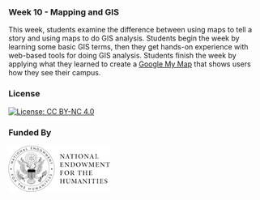 ### Week 10 - Mapping and GIS

This week, students examine the difference between using maps to tell a story and using maps to do GIS analysis. Students begin the week by learning some basic GIS terms, then they get hands-on experience with web-based tools for doing GIS analysis. Students finish the week by applying what they learned to create a [Google My Map](https://www.google.com/mymaps) that shows users how they see their campus.

### License

[![License: CC BY-NC 4.0](https://licensebuttons.net/l/by-nc/4.0/88x31.png)](http://creativecommons.org/licenses/by-nc/4.0/)

### Funded By

[![NEH Seal](images/neh_sealblck200.jpg)](https://www.neh.gov/)